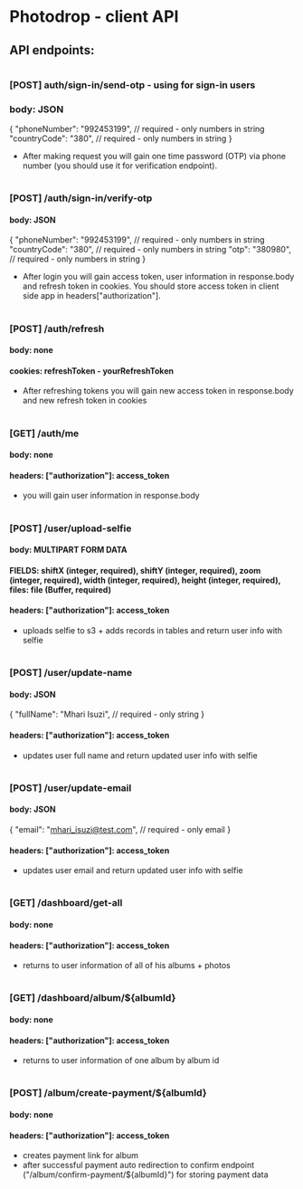 # Photodrop - client API
## API endpoints:
#
### [POST] auth/sign-in/send-otp - using for sign-in users
### body: JSON
{
	"phoneNumber": "992453199", // required - only numbers in string
	"countryCode": "380", // required - only numbers in string
}
- After making request you will gain one time password (OTP) via phone number (you should use it for verification endpoint).
#
### [POST] /auth/sign-in/verify-otp
#### body: JSON
{
	"phoneNumber": "992453199", // required - only numbers in string
	"countryCode": "380", // required - only numbers in string
	"otp": "380980", // required - only numbers in string
}
- After login you will gain access token, user information in response.body and refresh token in cookies. You should store access token in client side app in headers["authorization"].
#
### [POST] /auth/refresh
#### body: none
#### cookies: refreshToken - yourRefreshToken
- After refreshing tokens you will gain new access token in response.body and new refresh token in cookies
#
### [GET] /auth/me
#### body: none
#### headers: ["authorization"]: access_token
- you will gain user information in response.body
#
### [POST] /user/upload-selfie
#### body: MULTIPART FORM DATA
#### FIELDS: shiftX (integer, required), shiftY (integer, required), zoom (integer, required), width (integer, required), height (integer, required), files: file (Buffer, required)
#### headers: ["authorization"]: access_token
- uploads selfie to s3 + adds records in tables and return user info with selfie
#
### [POST] /user/update-name
#### body: JSON
{
	"fullName": "Mhari Isuzi", // required - only string
}
#### headers: ["authorization"]: access_token
- updates user full name and return updated user info with selfie
#
### [POST] /user/update-email
#### body: JSON
{
	"email": "mhari_isuzi@test.com", // required - only email
}
#### headers: ["authorization"]: access_token
- updates user email and return updated user info with selfie
#
### [GET] /dashboard/get-all
#### body: none
#### headers: ["authorization"]: access_token
- returns to user information of all of his albums + photos
#
### [GET] /dashboard/album/${albumId}
#### body: none
#### headers: ["authorization"]: access_token
- returns to user information of one album by album id
#
### [POST] /album/create-payment/${albumId}
#### body: none
#### headers: ["authorization"]: access_token
- creates payment link for album
- after successful payment auto redirection to confirm endpoint ("/album/confirm-payment/${albumId}") for storing payment data
#